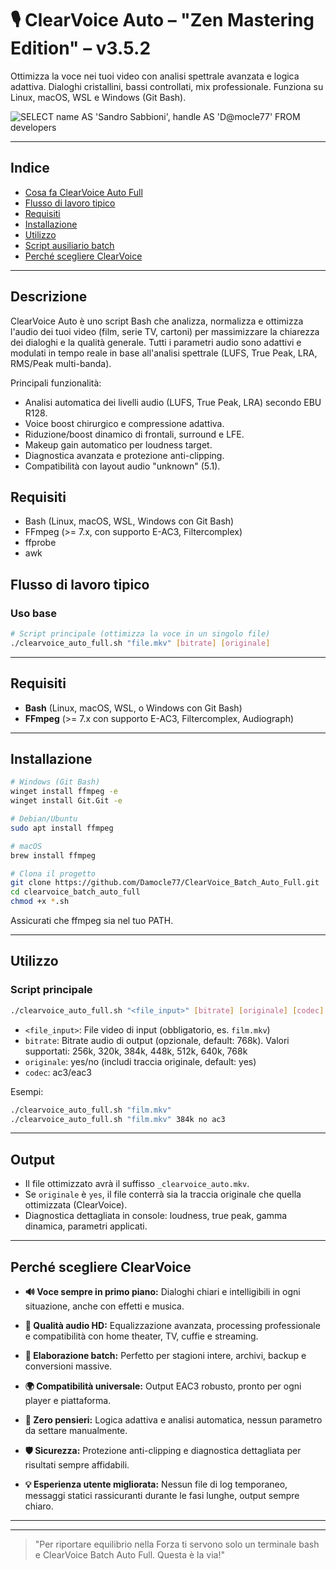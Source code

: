 # 🎙️ ClearVoice Auto – "Zen Mastering Edition" – v3.5.2

Ottimizza la voce nei tuoi video con analisi spettrale avanzata e logica adattiva.
Dialoghi cristallini, bassi controllati, mix professionale.
Funziona su Linux, macOS, WSL e Windows (Git Bash).

![SELECT name AS 'Sandro Sabbioni', handle AS 'D@mocle77' FROM developers](https://img.shields.io/badge/SELECT%20name%20AS%20'Sandro%20Sabbioni'%2C%20handle%20AS%20'D%40mocle77'%20FROM%20developers-blue)

---

## Indice

 - [Cosa fa ClearVoice Auto Full](#cosa-fa-clearvoice-auto-full)
 - [Flusso di lavoro tipico](#flusso-di-lavoro-tipico)
 - [Requisiti](#requisiti)
 - [Installazione](#installazione)
 - [Utilizzo](#utilizzo)
 - [Script ausiliario batch](#script-ausiliario-batch)
 - [Perché scegliere ClearVoice](#perché-scegliere-clearvoice)

---

## Descrizione

ClearVoice Auto è uno script Bash che analizza, normalizza e ottimizza l'audio dei tuoi video (film, serie TV, cartoni) per massimizzare la chiarezza dei dialoghi e la qualità generale. Tutti i parametri audio sono adattivi e modulati in tempo reale in base all'analisi spettrale (LUFS, True Peak, LRA, RMS/Peak multi-banda).

Principali funzionalità:
- Analisi automatica dei livelli audio (LUFS, True Peak, LRA) secondo EBU R128.
- Voice boost chirurgico e compressione adattiva.
- Riduzione/boost dinamico di frontali, surround e LFE.
- Makeup gain automatico per loudness target.
- Diagnostica avanzata e protezione anti-clipping.
- Compatibilità con layout audio "unknown" (5.1).

## Requisiti

- Bash (Linux, macOS, WSL, Windows con Git Bash)
- FFmpeg (>= 7.x, con supporto E-AC3, Filtercomplex)
- ffprobe
- awk

## Flusso di lavoro tipico

### Uso base

```bash
# Script principale (ottimizza la voce in un singolo file)
./clearvoice_auto_full.sh "file.mkv" [bitrate] [originale]
```

---

## Requisiti

- **Bash** (Linux, macOS, WSL, o Windows con Git Bash)
- **FFmpeg** (>= 7.x con supporto E-AC3, Filtercomplex, Audiograph)

---

## Installazione

```bash
# Windows (Git Bash)
winget install ffmpeg -e
winget install Git.Git -e

# Debian/Ubuntu
sudo apt install ffmpeg

# macOS
brew install ffmpeg

# Clona il progetto
git clone https://github.com/Damocle77/ClearVoice_Batch_Auto_Full.git
cd clearvoice_batch_auto_full
chmod +x *.sh
```
Assicurati che ffmpeg sia nel tuo PATH.

---

## Utilizzo

### Script principale

```bash
./clearvoice_auto_full.sh "<file_input>" [bitrate] [originale] [codec]
```

- `<file_input>`: File video di input (obbligatorio, es. `film.mkv`)
- `bitrate`: Bitrate audio di output (opzionale, default: 768k). Valori supportati: 256k, 320k, 384k, 448k, 512k, 640k, 768k
- `originale`: yes/no (includi traccia originale, default: yes)
- `codec`: ac3/eac3

Esempi:
```bash
./clearvoice_auto_full.sh "film.mkv" 
./clearvoice_auto_full.sh "film.mkv" 384k no ac3
```

---

## Output

- Il file ottimizzato avrà il suffisso `_clearvoice_auto.mkv`.
- Se `originale` è `yes`, il file conterrà sia la traccia originale che quella ottimizzata (ClearVoice).
- Diagnostica dettagliata in console: loudness, true peak, gamma dinamica, parametri applicati.

---

## Perché scegliere ClearVoice

- **🔊 Voce sempre in primo piano:** Dialoghi chiari e intelligibili in ogni situazione, anche con effetti e musica.
- **🎵 Qualità audio HD:** Equalizzazione avanzata, processing professionale e compatibilità con home theater, TV, cuffie e streaming.
- **🚀 Elaborazione batch:** Perfetto per stagioni intere, archivi, backup e conversioni massive.
- **🌍 Compatibilità universale:** Output EAC3 robusto, pronto per ogni player e piattaforma.

- **🧠 Zero pensieri:** Logica adattiva e analisi automatica, nessun parametro da settare manualmente.
- **🛡️ Sicurezza:** Protezione anti-clipping e diagnostica dettagliata per risultati sempre affidabili.
- **💡 Esperienza utente migliorata:** Nessun file di log temporaneo, messaggi statici rassicuranti durante le fasi lunghe, output sempre chiaro.

---

---

> "Per riportare equilibrio nella Forza ti servono solo un terminale bash e ClearVoice Batch Auto Full. Questa è la via!"
